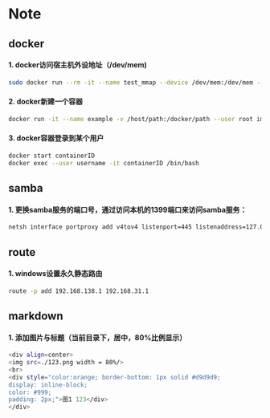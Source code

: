 # Note

## docker

#### 1. docker访问宿主机外设地址（/dev/mem)
  ```bash
  sudo docker run --rm -it --name test_mmap --device /dev/mem:/dev/mem --cap-add SYS_RAWIO --user root ubuntu:16.04 /bin/bash
  ```
#### 2. docker新建一个容器
  ```bash
  docker run -it --name example -v /host/path:/docker/path --user root image:tag /bin/bash
  ```
#### 3. docker容器登录到某个用户
  ```bash
  docker start containerID
  docker exec --user username -it containerID /bin/bash
  ```
## samba

#### 1. 更换samba服务的端口号，通过访问本机的1399端口来访问samba服务：
  ```bash
  netsh interface portproxy add v4tov4 listenport=445 listenaddress=127.0.0.1 connectport=1399 connectaddress=192.168.138.1
  ```

## route

#### 1. windows设置永久静态路由
  ```bash
  route -p add 192.168.138.1 192.168.31.1
  ```
## markdown

#### 1. 添加图片与标题（当前目录下，居中，80%比例显示）
  ```bash
  <div align=center> 
  <img src=./123.png width = 80%/> 
  <br>
  <div style="color:orange; border-bottom: 1px solid #d9d9d9;
  display: inline-block;
  color: #999;
  padding: 2px;">图1 123</div>
  </div>
  ```
